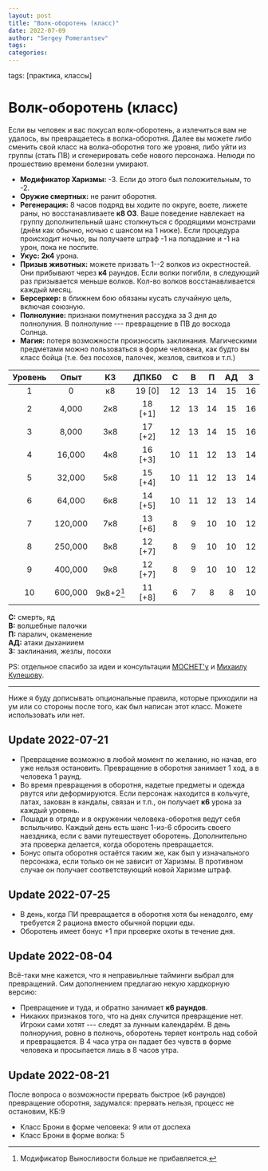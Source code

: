 ```yaml
---
layout: post
title: "Волк-оборотень (класс)"
date: 2022-07-09
author: "Sergey Pomerantsev"
tags:
categories:
---
```

tags: [практика, классы]

# Волк-оборотень (класс)

Если вы человек и вас покусал волк-оборотень, а излечиться вам не удалось, вы превращаетесь в волка-оборотня. Далее вы можете либо сменить свой класс на волка-оборотня того же уровня, либо уйти из группы (стать ПВ) и сгенерировать себе нового персонажа. Нелюди по прошествию времени болезни умирают.

- **Модификатор Харизмы:** -3. Если до этого был положительным, то -2.
- **Оружие смертных:** не ранит оборотня.
- **Регенерация:** 8 часов подряд вы ходите по округе, воете, лижете раны, но восстанавливаете **к8 ОЗ**. Ваше поведение навлекает на группу дополнительный шанс столкнуться с бродящими монстрами (днём как обычно, ночью с шансом на 1 ниже). Если процедура происходит ночью, вы получаете штраф -1 на попадание и -1 на урон, пока не поспите.
- **Укус:** **2к4** урона.
- **Призыв животных:** можете призвать 1--2 волков из окрестностей. Они прибывают через **к4** раундов. Если волки погибли, в следующий раз призывается меньше волков. Кол-во волков восстанавливается каждый месяц.
- **Берсеркер:** в ближнем бою обязаны кусать случайную цель, включая союзную.
- **Полнолуние:** признаки помутнения рассудка за 3 дня до полнолуния. В полнолуние --- превращение в ПВ до восхода Солнца.
- **Магия:** потеря возможности произносить заклинания. Магическими предметами можно пользоваться в форме человека, как будто вы класс бойца (т.е. без посохов, палочек, жезлов, свитков и т.п.)

| Уровень |   Опыт  |     КЗ     |  ДПКБ0  |  С |  В |  П | АД |  З |
|:-------:|:-------:|:----------:|:-------:|:--:|:--:|:--:|:--:|:--:|
|    1    |    0    |     к8     |  19 [0] | 12 | 13 | 14 | 15 | 16 |
|    2    |  4,000  |     2к8    | 18 [+1] | 12 | 13 | 14 | 15 | 16 |
|    3    |  8,000  |     3к8    | 17 [+2] | 12 | 13 | 14 | 15 | 16 |
|    4    |  16,000 |     4к8    | 16 [+3] | 10 | 11 | 12 | 13 | 14 |
|    5    |  32,000 |     5к8    | 15 [+4] | 10 | 11 | 12 | 13 | 14 |
|    6    |  64,000 |     6к8    | 14 [+5] | 10 | 11 | 12 | 13 | 14 |
|    7    | 120,000 |     7к8    | 13 [+6] |  8 |  9 | 10 | 10 | 12 |
|    8    | 250,000 |     8к8    | 12 [+7] |  8 |  9 | 10 | 10 | 12 |
|    9    | 400,000 |     9к8    | 12 [+7] |  8 |  9 | 10 | 10 | 12 |
|    10   | 600,000 | 9к8+2[^1] | 11 [+8] |  6 |  7 |  8 |  8 | 10 |

**С:** смерть, яд  
**В:** волшебные палочки  
**П:** паралич, окаменение  
**АД:** атаки дыханиием  
**З:** заклинания, жезлы, посохи

[^1]: Модификатор Выносливости больше не прибавляется.

PS: отдельное спасибо за идеи и консультации [MOCHET'у](https://vk.com/kapmakonv) и [Михаилу Кулешову](https://vk.com/public69115050).

---

Ниже я буду дописывать опциональные правила, которые приходили на ум или со стороны после того, как был написан этот класс. Можете использовать или нет.

## Update 2022-07-21

- Превращение возможно в любой момент по желанию, но начав, его уже нельзя остановить. Превращение в оборотня занимает 1 ход, а в человека 1 раунд.
- Во время превращения в оборотня, надетые предметы и одежда рвутся или деформируются. Если персонаж находится в кольчуге, латах, закован в кандалы, связан и т.п., он получает **к6** урона за каждый уровень.
- Лошади в отряде и в окружении человека-оборотня ведут себя вспыльчиво. Каждый день есть шанс 1-из-6 сбросить своего наездника, если с вами путешествует оборотень. Дополнительно эта проверка делается, когда оборотень превращается.
- Бонус опыта оборотня остаётся таким же, как был у изначального персонажа, если только он не зависит от Харизмы. В противном случае он получает соответствующий новой Харизме штраф.

## Update 2022-07-25

- В день, когда ПИ превращается в оборотня хотя бы ненадолго, ему требуется 2 рациона вместо обычной порции еды.
- Оборотень имеет бонус +1 при проверке охоты в течение дня.

## Update 2022-08-04

Всё-таки мне кажется, что я неправиьлные тайминги выбрал для превращений. Сим дополнением предлагаю некую хардкорную версию:

- Превращение и туда, и обратно занимает **к6 раундов**.
- Никаких признаков того, что на днях случится превращение нет. Игроки сами хотят --- следят за лунным календарём. В день полноруния, ровно в полночь, оборотень теряет контроль над собой и превращается. В 4 часа утра он падает без чувств в форме человека и просыпается лишь в 8 часов утра.

## Update 2022-08-21

После вопроса о возможности прервать быстрое (к6 раундов) превращение оборотня, задумался: прервать нельзя, процесс не остановим, КБ:9


- Класс Брони в форме человека: 9 или от доспеха
- Класс Брони в форме волка: 5
